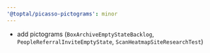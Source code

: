 ```yaml
---
'@toptal/picasso-pictograms': minor
---
```


- add pictograms (`BoxArchiveEmptyStateBacklog`, `PeopleReferralInviteEmptyState`, `ScanHeatmapSiteResearchTest`)
